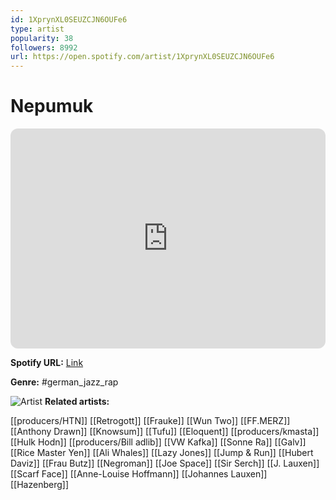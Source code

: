 ```yaml
---
id: 1XprynXL0SEUZCJN6OUFe6
type: artist
popularity: 38
followers: 8992
url: https://open.spotify.com/artist/1XprynXL0SEUZCJN6OUFe6
---
```

# Nepumuk

<iframe style="border-radius:12px" src="https://open.spotify.com/embed/artist/1XprynXL0SEUZCJN6OUFe6" width="100%" height="352" frameBorder="0" allowfullscreen="" allow="autoplay; clipboard-write; encrypted-media; fullscreen; picture-in-picture" loading="lazy"></iframe>

**Spotify URL:** [Link](https://open.spotify.com/artist/1XprynXL0SEUZCJN6OUFe6)

**Genre:**  #german_jazz_rap

![Artist](https://i.scdn.co/image/ab6761610000e5eb0b6f2b628e602842ddf1b6d6)
**Related artists:**

[[producers/HTN]]
[[Retrogott]]
[[Frauke]]
[[Wun Two]]
[[FF.MERZ]]
[[Anthony Drawn]]
[[Knowsum]]
[[Tufu]]
[[Eloquent]]
[[producers/kmasta]]
[[Hulk Hodn]]
[[producers/Bill adlib]]
[[VW Kafka]]
[[Sonne Ra]]
[[Galv]]
[[Rice Master Yen]]
[[Ali Whales]]
[[Lazy Jones]]
[[Jump & Run]]
[[Hubert Daviz]]
[[Frau Butz]]
[[Negroman]]
[[Joe Space]]
[[Sir Serch]]
[[J. Lauxen]]
[[Scarf Face]]
[[Anne-Louise Hoffmann]]
[[Johannes Lauxen]]
[[Hazenberg]]
